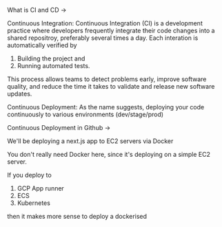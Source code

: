 What is CI and CD   ->

Continuous Integration: Continuous Integration (CI) is a development practice where developers frequently integrate their code changes into a shared repositroy, preferably several times a day. Each interation is automatically verified by 

1. Building the project and 
2. Running automated tests.


This process allows teams to detect problems early, improve software quality, and reduce the time it takes to validate and release new software updates.

Continuous Deployment: As the name suggests, deploying your code continuously to various environments (dev/stage/prod)




Continuous Deployment in Github ->

We'll be deploying a next.js app to EC2 servers via Docker

You don't really need Docker here, since it's deploying on a simple EC2 server.

If you deploy to 

1. GCP App runner
2. ECS 
3. Kubernetes

then it makes more sense to deploy a dockerised